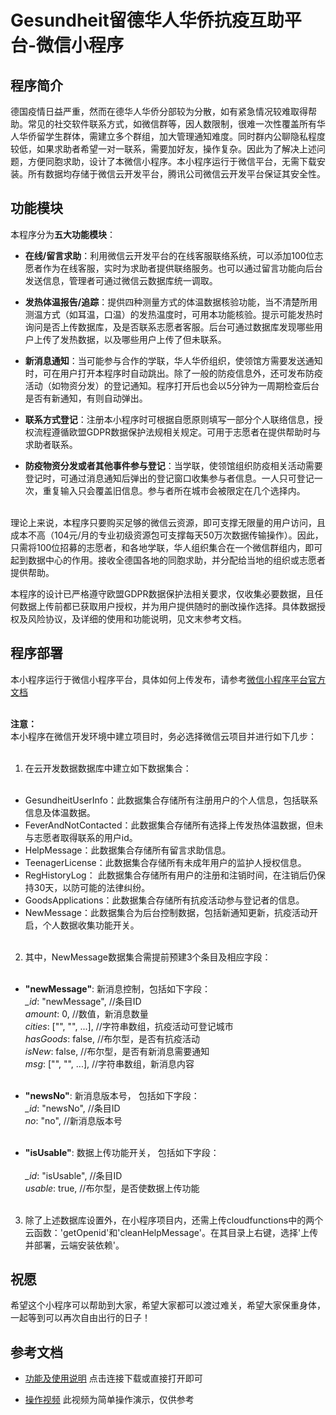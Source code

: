 # Gesundheit留德华人华侨抗疫互助平台-微信小程序

## 程序简介

德国疫情日益严重，然而在德华人华侨分部较为分散，如有紧急情况较难取得帮助。常见的社交软件联系方式，如微信群等，因人数限制，很难一次性覆盖所有华人华侨留学生群体，需建立多个群组，加大管理通知难度。同时群内公聊隐私程度较低，如果求助者希望一对一联系，需要加好友，操作复杂。因此为了解决上述问题，方便同胞求助，设计了本微信小程序。本小程序运行于微信平台，无需下载安装。所有数据均存储于微信云开发平台，腾讯公司微信云开发平台保证其安全性。<br>

## 功能模块

本程序分为**五大功能模块**：

* **在线/留言求助**：利用微信云开发平台的在线客服联络系统，可以添加100位志愿者作为在线客服，实时为求助者提供联络服务。也可以通过留言功能向后台发送信息，管理者可通过微信云数据库统一调取。

* **发热体温报告/追踪**：提供四种测量方式的体温数据核验功能，当不清楚所用测温方式（如耳温，口温）的发热温度时，可用本功能核验。提示可能发热时询问是否上传数据库，及是否联系志愿者客服。后台可通过数据库发现哪些用户上传了发热数据，以及哪些用户上传了但未联系。

* **新消息通知**：当可能参与合作的学联，华人华侨组织，使领馆方需要发送通知时，可在用户打开本程序时自动跳出。除了一般的防疫信息外，还可发布防疫活动（如物资分发）的登记通知。程序打开后也会以5分钟为一周期检查后台是否有新通知，有则自动弹出。

* **联系方式登记**：注册本小程序时可根据自愿原则填写一部分个人联络信息，授权流程遵循欧盟GDPR数据保护法规相关规定。可用于志愿者在提供帮助时与求助者联系。

* **防疫物资分发或者其他事件参与登记**：当学联，使领馆组织防疫相关活动需要登记时，可通过消息通知后弹出的登记窗口收集参与者信息。一人只可登记一次，重复输入只会覆盖旧信息。参与者所在城市会被限定在几个选择内。<br><br>

理论上来说，本程序只要购买足够的微信云资源，即可支撑无限量的用户访问，且成本不高（104元/月的专业初级资源包可支撑每天50万次数据传输操作）。因此，只需将100位招募的志愿者，和各地学联，华人组织集合在一个微信群组内，即可起到数据中心的作用。接收全德国各地的同胞求助，并分配给当地的组织或志愿者提供帮助。<br>

本程序的设计已严格遵守欧盟GDPR数据保护法相关要求，仅收集必要数据，且任何数据上传前都已获取用户授权，并为用户提供随时的删改操作选择。具体数据授权及风险协议，及详细的使用和功能说明，见文末参考文档。<br>


## 程序部署

本小程序运行于微信小程序平台，具体如何上传发布，请参考[微信小程序平台官方文档](https://developers.weixin.qq.com/miniprogram/dev/framework/) <br><br>

**注意：**<br>
本小程序在微信开发环境中建立项目时，务必选择微信云项目并进行如下几步：<br><br>

1) 在云开发数据数据库中建立如下数据集合：<br><br>

* GesundheitUserInfo：此数据集合存储所有注册用户的个人信息，包括联系信息及体温数据。
* FeverAndNotContacted：此数据集合存储所有选择上传发热体温数据，但未与志愿者取得联系的用户id。
* HelpMessage：此数据集合存储所有留言求助信息。
* TeenagerLicense：此数据集合存储所有未成年用户的监护人授权信息。
* RegHistoryLog： 此数据集合存储所有用户的注册和注销时间，在注销后仍保持30天，以防可能的法律纠纷。
* GoodsApplications：此数据集合存储所有抗疫活动参与登记者的信息。
* NewMessage：此数据集合为后台控制数据，包括新通知更新，抗疫活动开启，个人数据收集功能开关。<br><br>

2) 其中，NewMessage数据集合需提前预建3个条目及相应字段：<br><br>

* **"newMessage"**: 新消息控制，包括如下字段：<br>
  *_id*: "newMessage", //条目ID <br>
  *amount*: 0, //数值，新消息数量 <br>
  *cities*: ["", "", ...], //字符串数组，抗疫活动可登记城市 <br>
  *hasGoods*: false, //布尔型，是否有抗疫活动 <br>
  *isNew*: false, //布尔型，是否有新消息需要通知 <br>
  *msg*: ["", "", ...], //字符串数组，新消息内容 <br><br>

* **"newsNo"**: 新消息版本号， 包括如下字段：<br>
  *_id*: "newsNo", //条目ID <br>
  *no*: "no", //新消息版本号<br><br>

* **"isUsable"**: 数据上传功能开关， 包括如下字段：<br><br>
  *_id*: "isUsable", //条目ID <br>
  *usable*: true, //布尔型，是否使数据上传功能<br><br>

3) 除了上述数据库设置外，在小程序项目内，还需上传cloudfunctions中的两个云函数：'getOpenid'和'cleanHelpMessage'。在其目录上右键，选择'上传并部署，云端安装依赖'。<br>

## 祝愿

希望这个小程序可以帮助到大家，希望大家都可以渡过难关，希望大家保重身体，一起等到可以再次自由出行的日子！<br>

## 参考文档

- [功能及使用说明](https://github.com/liuyh-Horizon/Gesundheit-WeChat-miniprogram/blob/master/Gesundheit%E7%95%99%E5%BE%B7%E5%8D%8E%E4%BA%BA%E5%8D%8E%E4%BE%A8%E6%8A%97%E7%96%AB%E4%BA%92%E5%8A%A9%E5%B9%B3%E5%8F%B0%E5%8A%9F%E8%83%BD%E5%8F%8A%E4%BD%BF%E7%94%A8%E8%AF%B4%E6%98%8E%E4%B9%A6.pdf)
点击连接下载或直接打开即可

- [操作视频](https://github.com/liuyh-Horizon/Gesundheit-WeChat-miniprogram/blob/master/%E6%93%8D%E4%BD%9C%E8%A7%86%E9%A2%91.mp4) 此视频为简单操作演示，仅供参考
